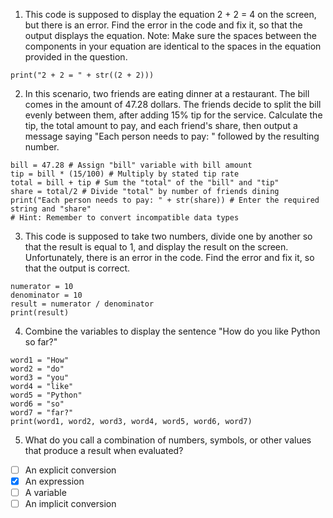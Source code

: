 1. This code is supposed to display the equation 2 + 2 = 4 on the screen, but there is an error. Find the error in the code and fix it, 
so that the output displays the equation.
Note: Make sure the spaces between the components in your equation are identical to the spaces in the equation provided in the question. 
```
print("2 + 2 = " + str((2 + 2)))
```

2. In this scenario, two friends are eating dinner at a restaurant. The bill comes in the amount of 47.28 dollars. 
The friends decide to split the bill evenly between them, after adding 15% tip for the service. 
Calculate the tip, the total amount to pay, and each friend's share, then output a message saying "Each person needs to pay: " followed by the resulting number.
```
bill = 47.28 # Assign "bill" variable with bill amount
tip = bill * (15/100) # Multiply by stated tip rate 
total = bill + tip # Sum the "total" of the "bill" and "tip"
share = total/2 # Divide "total" by number of friends dining
print("Each person needs to pay: " + str(share)) # Enter the required string and "share" 
# Hint: Remember to convert incompatible data types
```

3. This code is supposed to take two numbers, divide one by another so that the result is equal to 1, and display the result on the screen. 
Unfortunately, there is an error in the code. Find the error and fix it, so that the output is correct.
```
numerator = 10
denominator = 10
result = numerator / denominator
print(result)
```

4. Combine the variables to display the sentence "How do you like Python so far?" 
```
word1 = "How"
word2 = "do"
word3 = "you"
word4 = "like"
word5 = "Python"
word6 = "so"
word7 = "far?"
print(word1, word2, word3, word4, word5, word6, word7)
```

5. What do you call a combination of numbers, symbols, or other values that produce a result when evaluated?
- [ ] An explicit conversion
- [x] An expression
- [ ] A variable
- [ ] An implicit conversion
